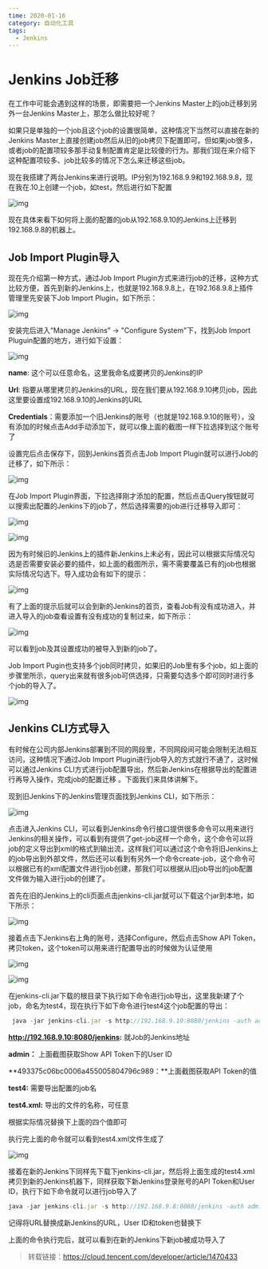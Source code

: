 ```yaml
---
time: 2020-01-16
category: 自动化工具
tags:
  - Jenkins
---
```


# Jenkins Job迁移

在工作中可能会遇到这样的场景，即需要把一个Jenkins Master上的job迁移到另外一台Jenkins Master上，那怎么做比较好呢？

如果只是单独的一个job且这个job的设置很简单，这种情况下当然可以直接在新的Jenkins Master上直接创建job然后从旧的job拷贝下配置即可。但如果job很多，或者job的配置项较多那手动复制配置肯定是比较傻的行为。那我们现在来介绍下这种配置项较多、job比较多的情况下怎么来迁移这些job。

现在我搭建了两台Jenkins来进行说明。IP分别为192.168.9.9和192.168.9.8，现在我在.10上创建一个job，如test，然后进行如下配置

![img](https://gitee.com/clay-wangzhi/blogImg/raw/master/blogImg/g62phjjstk.jpeg)

现在具体来看下如何将上面的配置的job从192.168.9.10的Jenkins上迁移到192.168.9.8的机器上。

## **Job Import Plugin导入**

现在先介绍第一种方式，通过Job Import Plugin方式来进行job的迁移，这种方式比较方便，首先到新的Jenkins上，也就是192.168.9.8上，在192.168.9.8上插件管理里先安装下Job Import Plugin，如下所示：

![img](https://gitee.com/clay-wangzhi/blogImg/raw/master/blogImg/jf3clczyv2.jpeg)

安装完后进入“Manage Jenkins” -> "Configure System"下，找到Job Import Pluguin配置的地方，进行如下设置：

![img](https://gitee.com/clay-wangzhi/blogImg/raw/master/blogImg/eug932owyp.jpeg)

**name**: 这个可以任意命名，这里我命名成要拷贝的Jenkins的IP

**Url**: 指要从哪里拷贝的Jenkins的URL，现在我们要从192.168.9.10拷贝job，因此这里要设置成192.168.9.10的Jenkins的URL

**Credentials**：需要添加一个旧Jenkins的账号（也就是192.168.9.10的账号），没有添加的时候点击Add手动添加下，就可以像上面的截图一样下拉选择到这个账号了

设置完后点击保存下，回到Jenkins首页点击Job Import Plugin就可以进行Job的迁移了，如下所示：

![img](https://gitee.com/clay-wangzhi/blogImg/raw/master/blogImg/uov6bpo6hk.jpeg)

在Job Import Plugin界面，下拉选择刚才添加的配置，然后点击Query按钮就可以搜索出配置的Jenkins下的job了，然后选择需要的job进行迁移导入即可：

![img](https://gitee.com/clay-wangzhi/blogImg/raw/master/blogImg/v71i68ivlj.jpeg)

![img](https://gitee.com/clay-wangzhi/blogImg/raw/master/blogImg/o6jxwkuuba.jpeg)

因为有时候旧的Jenkins上的插件新Jenkins上未必有，因此可以根据实际情况勾选是否需要安装必要的插件，如上面的截图所示，需不需要覆盖已有的job也根据实际情况勾选下。导入成功会有如下的提示：

![img](https://gitee.com/clay-wangzhi/blogImg/raw/master/blogImg/sqfvrcd932.jpeg)

有了上面的提示后就可以会到新的Jenkins的首页，查看Job有没有成功进入，并进入导入的job查看设置有没有成功的复制过来，如下所示：

![img](https://gitee.com/clay-wangzhi/blogImg/raw/master/blogImg/7j29p9rg9g.jpeg)

可以看到job及其设置成功的被导入到新的job了。

Job Import Pugin也支持多个job同时拷贝，如果旧的Job里有多个job，如上面的步骤里所示，query出来就有很多job可供选择，只需要勾选多个即可同时进行多个job的导入了。

![img](https://gitee.com/clay-wangzhi/blogImg/raw/master/blogImg/dg1ouhsl9j.jpeg)

## **Jenkins CLI方式导入**

有时候在公司内部Jenkins部署到不同的网段里，不同网段间可能会限制无法相互访问，这种情况下通过Job Import Plugin进行job导入的方式就行不通了，这时候可以通过Jenkins CLI方式进行job配置导出，然后新Jenkins在根据导出的配置进行再导入操作，完成job的配置迁移 。下面我们来具体讲解下。

现到旧Jenkins下的Jenkins管理页面找到Jenkins CLI，如下所示：

![img](https://gitee.com/clay-wangzhi/blogImg/raw/master/blogImg/2yywfzeqrj.jpeg)

点击进入Jenkins CLI，可以看到Jenkins命令行接口提供很多命令可以用来进行Jenkins的相关操作，可以看到有提供了get-job这样一个命令，这个命令可以将job的定义导出到xml的格式到输出流，这样我们可以通过这个命令将旧Jenkins上的job导出到外部文件，然后还可以看到有另外一个命令create-job，这个命令可以根据已有的xml配置文件进行job创建，那我们可以根据从旧job导出的job配置文件做为输入进行job的创建了。

首先在旧的Jenkins上的cli页面点击jenkins-cli.jar就可以下载这个jar到本地，如下所示：

![img](https://gitee.com/clay-wangzhi/blogImg/raw/master/blogImg/g1ltwl2a3o.jpeg)

接着点击下Jenkins右上角的账号，选择Configure，然后点击Show API Token，拷贝token，这个token可以用来进行配置导出的时候做为认证使用

![img](https://gitee.com/clay-wangzhi/blogImg/raw/master/blogImg/u30td2vuwj.jpeg)

![img](https://gitee.com/clay-wangzhi/blogImg/raw/master/blogImg/yrwhwenjqe.jpeg)

在jenkins-cli.jar下载的根目录下执行如下命令进行job导出，这里我新建了个job，命名为test4，现在执行下如下命令进行test4这个job配置的导出：

```javascript
 java -jar jenkins-cli.jar -s http://192.168.9.10:8080/jenkins -auth admin:493375c06bc0006a455005804796c989 get-job "test4" > test4.xml
```

**http://192.168.9.10:8080/jenkins:** 就Job的Jenkins地址

**admin：** 上面截图获取Show API Token下的User ID

**493375c06bc0006a455005804796c989：**上面截图获取API Token的值

**test4:** 需要导出配置的job名

**test4.xml:** 导出的文件的名称，可任意

根据实际情况替换下上面的四个值即可

执行完上面的命令就可以看到test4.xml文件生成了

![img](https://gitee.com/clay-wangzhi/blogImg/raw/master/blogImg/xf64g5cl00.jpeg)

接着在新的Jenkins下同样先下载下jenkins-cli.jar，然后将上面生成的test4.xml拷贝到新的Jenkins机器下，同样获取下新Jenkins登录账号的API Token和User ID，执行下如下命令就可以进行job导入了

```javascript
java -jar jenkins-cli.jar -s http://192.168.9.8:8080/jenkins -auth admin:51964e7b89a427be5dd2a28f38c86eff create-job test4 <  test4.xml
```

记得将URL替换成新Jenkins的URL，User ID和token也替换下

上面的命令执行完后，就可以看到在新的Jenkins下新job被成功导入了

> 转载链接：https://cloud.tencent.com/developer/article/1470433
